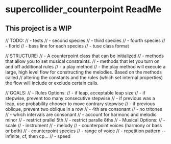 # supercollider_counterpoint ReadMe

## This project is a WIP

// TODO:
// - tests
// - second species
// - third species
// - fourth species
// - florid
// - bass line for each species
// - tuse class format


// STRUCTURE:
// - A counterpoint class that can be initialized
// - methods that allow you to set musical constraints.
// - methods that let you turn on and off additional rules
// - a play method
// - the play method will execute a large, high level flow for constructing the melodies.  Based on the methods called
//   altering the constants and the rules (which set internal properties) the flow will include or exclude certain calls.


// GOALS:
// - Rules Options:
    // - if leap, acceptable leap size
    // - if stepwise, prevent too many consecutive stepwise
    // - if previous was a leap, use probability chooser to move contrary stepwise
    // - if previous oblique, prevent two oblique in a row
    // - 4th are consonant
    // - no tritones
    // - which intervals are consonant
    // - account for harmonc and melodic minor
    // - restrict prallel 5th
    // - restrict paralle 8ths
// - Musical Options:
    // - scale
    // - instrument
    // - melody
    // - counterpoint voices (harmony or bass or both)
    // - counterpoint species
    // - range of voice
    // - repetition pattern -- infinite, cf, then cp...
    // - speed
